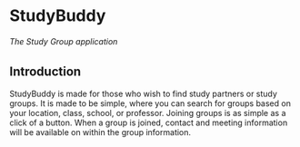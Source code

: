 # StudyBuddy
###### The Study Group application

## Introduction

StudyBuddy is made for those who wish to find study partners or study groups. It is made to be simple, where you can search for groups based on your location, class, school, or professor. Joining groups is as simple as a click of a button. When a group is joined, contact and meeting information will be available on within the group information.